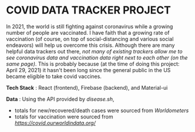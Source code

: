 # COVID DATA TRACKER PROJECT

In 2021, the world is still fighting against coronavirus while a growing number of people are vaccinated. I have faith that a growing rate of vaccination (of course, on top of social-distancing and various social endeavors) will help us overcome this crisis.
Although there are many helpful data trackers out there, _not many of existing trackers allow me to see coronavirus data and vaccination data right next to each other (on the same page)_.
This is probably because (at the time of doing this project: April 29, 2021) it hasn't been long since the general public in the US became eligible to take covid vaccines.

**Tech Stack** : React (frontend), Firebase (backend), and Material-ui

**Data** : Using the API provided by _disease.sh_,

- totals for new/recovered/death cases were sourced from _Worldometers_
- totals for vaccination were sourced from *https://covid.ourworldindata.org/*
